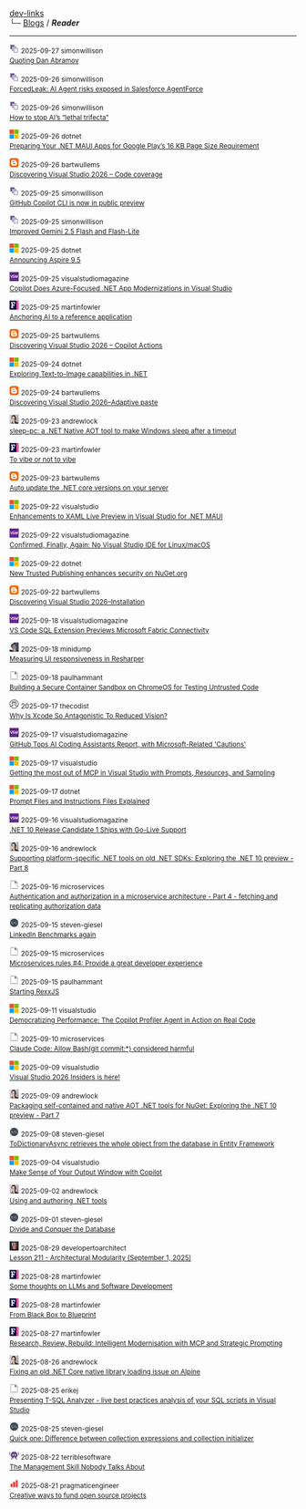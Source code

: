 
[dev-links](../README.md#content)  
└─ [Blogs](../README.md#blogs) / ***Reader***  

* * *

![icon](../favicons/simonwillison.png) <small>2025-09-27 simonwillison</small>  
<small>[Quoting Dan Abramov](https://simonwillison.net/2025/Sep/27/dan-abramov/#atom-everything)</small>

![icon](../favicons/simonwillison.png) <small>2025-09-26 simonwillison</small>  
<small>[ForcedLeak: AI Agent risks exposed in Salesforce AgentForce](https://simonwillison.net/2025/Sep/26/agentforce/#atom-everything)</small>

![icon](../favicons/simonwillison.png) <small>2025-09-26 simonwillison</small>  
<small>[How to stop AI’s “lethal trifecta”](https://simonwillison.net/2025/Sep/26/how-to-stop-ais-lethal-trifecta/#atom-everything)</small>

![icon](../favicons/microsoft.png) <small>2025-09-26 dotnet</small>  
<small>[Preparing Your .NET MAUI Apps for Google Play’s 16 KB Page Size Requirement](https://devblogs.microsoft.com/dotnet/maui-google-play-16-kb-page-size-support/)</small>

![icon](../favicons/blogspot.png) <small>2025-09-26 bartwullems</small>  
<small>[Discovering Visual Studio 2026 – Code coverage](https://bartwullems.blogspot.com/2025/09/discovering-visual-studio-2026-code.html)</small>

![icon](../favicons/simonwillison.png) <small>2025-09-25 simonwillison</small>  
<small>[GitHub Copilot CLI is now in public preview](https://simonwillison.net/2025/Sep/25/github-copilot-cli/#atom-everything)</small>

![icon](../favicons/simonwillison.png) <small>2025-09-25 simonwillison</small>  
<small>[Improved Gemini 2.5 Flash and Flash-Lite](https://simonwillison.net/2025/Sep/25/improved-gemini-25-flash-and-flash-lite/#atom-everything)</small>

![icon](../favicons/microsoft.png) <small>2025-09-25 dotnet</small>  
<small>[Announcing Aspire 9.5](https://devblogs.microsoft.com/dotnet/announcing-dotnet-aspire-95/)</small>

![icon](../favicons/visualstudiomagazine.png) <small>2025-09-25 visualstudiomagazine</small>  
<small>[Copilot Does Azure-Focused .NET App Modernizations in Visual Studio](https://visualstudiomagazine.com/Articles/2025/09/25/Copilot-Does-Azure-Focused-NET-App-Modernizations-in-Visual-Studio.aspx)</small>

![icon](../favicons/martinfowler.png) <small>2025-09-25 martinfowler</small>  
<small>[Anchoring AI to a reference application](https://martinfowler.com/articles/exploring-gen-ai/anchoring-to-reference.html)</small>

![icon](../favicons/blogspot.png) <small>2025-09-25 bartwullems</small>  
<small>[Discovering Visual Studio 2026 – Copilot Actions](https://bartwullems.blogspot.com/2025/09/discovering-visual-studio-2026-copilot.html)</small>

![icon](../favicons/microsoft.png) <small>2025-09-24 dotnet</small>  
<small>[Exploring Text-to-Image capabilities in .NET](https://devblogs.microsoft.com/dotnet/explore-text-to-image-dotnet/)</small>

![icon](../favicons/blogspot.png) <small>2025-09-24 bartwullems</small>  
<small>[Discovering Visual Studio 2026–Adaptive paste](https://bartwullems.blogspot.com/2025/09/discovering-visual-studio-2026adaptive.html)</small>

![icon](../favicons/andrewlock.png) <small>2025-09-23 andrewlock</small>  
<small>[sleep-pc: a .NET Native AOT tool to make Windows sleep after a timeout](https://andrewlock.net/sleep-pc-a-dotnet-tool-to-make-windows-sleep-after-a-timeout/)</small>

![icon](../favicons/martinfowler.png) <small>2025-09-23 martinfowler</small>  
<small>[To vibe or not to vibe](https://martinfowler.com/articles/exploring-gen-ai/to-vibe-or-not-vibe.html)</small>

![icon](../favicons/blogspot.png) <small>2025-09-23 bartwullems</small>  
<small>[Auto update the .NET core versions on your server](https://bartwullems.blogspot.com/2025/09/auto-update-net-core-versions-on-your.html)</small>

![icon](../favicons/microsoft.png) <small>2025-09-22 visualstudio</small>  
<small>[Enhancements to XAML Live Preview in Visual Studio for .NET MAUI](https://devblogs.microsoft.com/visualstudio/enhancements-to-xaml-live-preview-in-visual-studio-for-net-maui/)</small>

![icon](../favicons/visualstudiomagazine.png) <small>2025-09-22 visualstudiomagazine</small>  
<small>[Confirmed, Finally, Again: No Visual Studio IDE for Linux/macOS](https://visualstudiomagazine.com/Articles/2025/09/22/Confirmed-Finally-Again-No-Visual-Studio-IDE-for-Linux-macOS.aspx)</small>

![icon](../favicons/microsoft.png) <small>2025-09-22 dotnet</small>  
<small>[New Trusted Publishing enhances security on NuGet.org](https://devblogs.microsoft.com/dotnet/enhanced-security-is-here-with-the-new-trust-publishing-on-nuget-org/)</small>

![icon](../favicons/blogspot.png) <small>2025-09-22 bartwullems</small>  
<small>[Discovering Visual Studio 2026–Installation](https://bartwullems.blogspot.com/2025/09/discovering-visual-studio.html)</small>

![icon](../favicons/visualstudiomagazine.png) <small>2025-09-18 visualstudiomagazine</small>  
<small>[VS Code SQL Extension Previews Microsoft Fabric Connectivity](https://visualstudiomagazine.com/Articles/2025/09/18/VS-Code-SQL-Extension-Previews-Microsoft-Fabric-Connectivity.aspx)</small>

![icon](../favicons/minidump.png) <small>2025-09-18 minidump</small>  
<small>[Measuring UI responsiveness in Resharper](https://minidump.net/measuring-ui-responsiveness/)</small>

![icon](../favicons/blank.png) <small>2025-09-18 paulhammant</small>  
<small>[Building a Secure Container Sandbox on ChromeOS for Testing Untrusted Code](https://paulhammant.com/2025/09/18/workstation-sandbox-blues/)</small>

![icon](../favicons/thecodist.png) <small>2025-09-17 thecodist</small>  
<small>[Why Is Xcode So Antagonistic To Reduced Vision?](https://thecodist.com/why-is-xcode-so-antagonistic-to-reduced-vision/)</small>

![icon](../favicons/visualstudiomagazine.png) <small>2025-09-17 visualstudiomagazine</small>  
<small>[GitHub Tops AI Coding Assistants Report, with Microsoft-Related 'Cautions'](https://visualstudiomagazine.com/Articles/2025/09/17/Report-GitHub-Tops-AI-Coding-Assistants-with-Microsoft-Related-Cautions.aspx)</small>

![icon](../favicons/microsoft.png) <small>2025-09-17 visualstudio</small>  
<small>[Getting the most out of MCP in Visual Studio with Prompts, Resources, and Sampling](https://devblogs.microsoft.com/visualstudio/mcp-prompts-resources-sampling/)</small>

![icon](../favicons/microsoft.png) <small>2025-09-17 dotnet</small>  
<small>[Prompt Files and Instructions Files Explained](https://devblogs.microsoft.com/dotnet/prompt-files-and-instructions-files-explained/)</small>

![icon](../favicons/visualstudiomagazine.png) <small>2025-09-16 visualstudiomagazine</small>  
<small>[.NET 10 Release Candidate 1 Ships with Go-Live Support](https://visualstudiomagazine.com/Articles/2025/09/16/NET-10-RC-1-Ships-with-Go-Live-Support.aspx)</small>

![icon](../favicons/andrewlock.png) <small>2025-09-16 andrewlock</small>  
<small>[Supporting platform-specific .NET tools on old .NET SDKs: Exploring the .NET 10 preview - Part 8](https://andrewlock.net/exploring-dotnet-10-preview-features-8-supporting-platform-specific-dotnet-tools-on-old-sdks/)</small>

![icon](../favicons/blank.png) <small>2025-09-16 microservices</small>  
<small>[Authentication and authorization in a microservice architecture - Part 4 - fetching and replicating authorization data](http://microservices.io//post/architecture/2025/09/16/microservices-authn-authz-part-4-authorization-using-fetch-and-replicate.html)</small>

![icon](../favicons/steven-giesel.png) <small>2025-09-15 steven-giesel</small>  
<small>[LinkedIn Benchmarks again](https://steven-giesel.com/blogPost/06cb9eb9-927e-4bc6-a68a-1471288b9609)</small>

![icon](../favicons/blank.png) <small>2025-09-15 microservices</small>  
<small>[Microservices rules #4: Provide a great developer experience](http://microservices.io//post/architecture/2025/09/15/premium-microservices-rules-4-provide-a-great-developer-experience.html)</small>

![icon](../favicons/blank.png) <small>2025-09-15 paulhammant</small>  
<small>[Starting RexxJS](https://paulhammant.com/2025/09/15/starting-rexxjs/)</small>

![icon](../favicons/microsoft.png) <small>2025-09-11 visualstudio</small>  
<small>[Democratizing Performance: The Copilot Profiler Agent in Action on Real Code](https://devblogs.microsoft.com/visualstudio/copilot-profiler-agent-visual-studio/)</small>

![icon](../favicons/blank.png) <small>2025-09-10 microservices</small>  
<small>[Claude Code: Allow Bash(git commit:\*) considered harmful](http://microservices.io//post/genaidevelopment/2025/09/10/allow-git-commit-considered-harmful.html)</small>

![icon](../favicons/microsoft.png) <small>2025-09-09 visualstudio</small>  
<small>[Visual Studio 2026 Insiders is here!](https://devblogs.microsoft.com/visualstudio/visual-studio-2026-insiders-is-here/)</small>

![icon](../favicons/andrewlock.png) <small>2025-09-09 andrewlock</small>  
<small>[Packaging self-contained and native AOT .NET tools for NuGet: Exploring the .NET 10 preview - Part 7](https://andrewlock.net/exploring-dotnet-10-preview-features-7-packaging-self-contained-and-native-aot-dotnet-tools-for-nuget/)</small>

![icon](../favicons/steven-giesel.png) <small>2025-09-08 steven-giesel</small>  
<small>[ToDictionaryAsync retrieves the whole object from the database in Entity Framework](https://steven-giesel.com/blogPost/1af57355-7978-40e6-a0f1-3d0ba2c6e1bc)</small>

![icon](../favicons/microsoft.png) <small>2025-09-04 visualstudio</small>  
<small>[Make Sense of Your Output Window with Copilot](https://devblogs.microsoft.com/visualstudio/make-sense-of-your-output-window-with-copilot/)</small>

![icon](../favicons/andrewlock.png) <small>2025-09-02 andrewlock</small>  
<small>[Using and authoring .NET tools](https://andrewlock.net/using-and-authoring-dotnet-tools/)</small>

![icon](../favicons/steven-giesel.png) <small>2025-09-01 steven-giesel</small>  
<small>[Divide and Conquer the Database](https://steven-giesel.com/blogPost/c0562c02-9073-46f2-8f66-00e4ebd7c9e3)</small>

![icon](../favicons/developertoarchitect.png) <small>2025-08-29 developertoarchitect</small>  
<small>[Lesson 211 - Architectural Modularity (September 1, 2025)](http://www.developertoarchitect.com/lessons/lesson211.html)</small>

![icon](../favicons/martinfowler.png) <small>2025-08-28 martinfowler</small>  
<small>[Some thoughts on LLMs and Software Development](https://martinfowler.com/articles/202508-ai-thoughts.html)</small>

![icon](../favicons/martinfowler.png) <small>2025-08-28 martinfowler</small>  
<small>[From Black Box to Blueprint](https://martinfowler.com/articles/black-box-to-blueprint.html)</small>

![icon](../favicons/martinfowler.png) <small>2025-08-27 martinfowler</small>  
<small>[Research, Review, Rebuild: Intelligent Modernisation with MCP and Strategic Prompting](https://martinfowler.com/articles/research-review-rebuild.html)</small>

![icon](../favicons/andrewlock.png) <small>2025-08-26 andrewlock</small>  
<small>[Fixing an old .NET Core native library loading issue on Alpine](https://andrewlock.net/fixing-an-old-dotnet-core-native-library-loading-issue-on-alpine/)</small>

![icon](../favicons/blank.png) <small>2025-08-25 erikej</small>  
<small>[Presenting T-SQL Analyzer - live best practices analysis of your SQL scripts in Visual Studio](https://erikej.github.io/sql/dacfx/visualstudio/2025/08/25/dacfx-visx-rules.html)</small>

![icon](../favicons/steven-giesel.png) <small>2025-08-25 steven-giesel</small>  
<small>[Quick one: Difference between collection expressions and collection initializer](https://steven-giesel.com/blogPost/fea0b033-ccf5-4197-b62c-ffd8ca6d79c7)</small>

![icon](../favicons/terriblesoftware.png) <small>2025-08-22 terriblesoftware</small>  
<small>[The Management Skill Nobody Talks About](https://terriblesoftware.org/2025/08/22/the-management-skill-nobody-talks-about/)</small>

![icon](../favicons/pragmaticengineer.png) <small>2025-08-21 pragmaticengineer</small>  
<small>[Creative ways to fund open source projects](https://blog.pragmaticengineer.com/creative-ways-to-fund-open-source-projects/)</small>

